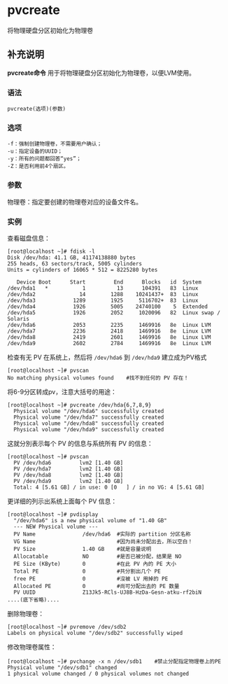 #  pvcreate

将物理硬盘分区初始化为物理卷

##  补充说明

**pvcreate命令** 用于将物理硬盘分区初始化为物理卷，以便LVM使用。

###  语法

    
    
    pvcreate(选项)(参数)
    

###  选项

    
    
    -f：强制创建物理卷，不需要用户确认；
    -u：指定设备的UUID；
    -y：所有的问题都回答“yes”；
    -Z：是否利用前4个扇区。
    

###  参数

物理卷：指定要创建的物理卷对应的设备文件名。

###  实例

查看磁盘信息：

    
    
    [root@localhost ~]# fdisk -l
    Disk /dev/hda: 41.1 GB, 41174138880 bytes
    255 heads, 63 sectors/track, 5005 cylinders
    Units = cylinders of 16065 * 512 = 8225280 bytes
    
       Device Boot      Start         End      Blocks   id  System
    /dev/hda1   *           1          13      104391   83  Linux
    /dev/hda2              14        1288    10241437+  83  Linux
    /dev/hda3            1289        1925     5116702+  83  Linux
    /dev/hda4            1926        5005    24740100    5  Extended
    /dev/hda5            1926        2052     1020096   82  Linux swap / Solaris
    /dev/hda6            2053        2235     1469916   8e  Linux LVM
    /dev/hda7            2236        2418     1469916   8e  Linux LVM
    /dev/hda8            2419        2601     1469916   8e  Linux LVM
    /dev/hda9            2602        2784     1469916   8e  Linux LVM
    

检查有无 PV 在系统上，然后将 ` /dev/hda6 ` 到 ` /dev/hda9 ` 建立成为PV格式

    
    
    [root@localhost ~]# pvscan
    No matching physical volumes found    #找不到任何的 PV 存在！
    

将6-9分区转成pv，注意大括号的用途：

    
    
    [root@localhost ~]# pvcreate /dev/hda{6,7,8,9}
      Physical volume "/dev/hda6" successfully created
      Physical volume "/dev/hda7" successfully created
      Physical volume "/dev/hda8" successfully created
      Physical volume "/dev/hda9" successfully created
    

这就分別表示每个 PV 的信息与系统所有 PV 的信息：

    
    
    [root@localhost ~]# pvscan
      PV /dev/hda6         lvm2 [1.40 GB]
      PV /dev/hda7         lvm2 [1.40 GB]
      PV /dev/hda8         lvm2 [1.40 GB]
      PV /dev/hda9         lvm2 [1.40 GB]
      Total: 4 [5.61 GB] / in use: 0 [0   ] / in no VG: 4 [5.61 GB]
    

更详细的列示出系统上面每个 PV 信息：

    
    
    [root@localhost ~]# pvdisplay
      "/dev/hda6" is a new physical volume of "1.40 GB"
      --- NEW Physical volume ---
      PV Name               /dev/hda6  #实际的 partition 分区名称
      VG Name                          #因为尚未分配出去，所以空白！
      PV Size               1.40 GB    #就是容量说明
      Allocatable           NO         #是否已被分配，结果是 NO
      PE Size (KByte)       0          #在此 PV 內的 PE 大小
      Total PE              0          #共分割出几个 PE
      free PE               0          #沒被 LV 用掉的 PE
      Allocated PE          0          #尚可分配出去的 PE 数量
      PV UUID               Z13Jk5-RCls-UJ8B-HzDa-Gesn-atku-rf2biN
    ....(底下省略)....
    

删除物理卷：

    
    
    [root@localhost ~]# pvremove /dev/sdb2
    Labels on physical volume "/dev/sdb2" successfully wiped
    

修改物理卷属性：

    
    
    [root@localhost ~]# pvchange -x n /dev/sdb1    #禁止分配指定物理卷上的PE
    Physical volume "/dev/sdb1" changed  
    1 physical volume changed / 0 physical volumes not changed 
    

